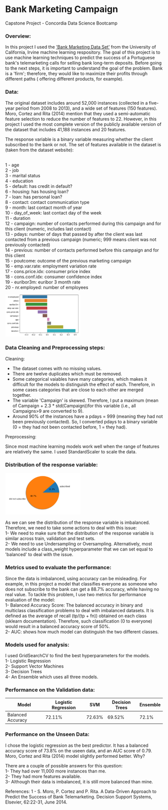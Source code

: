 # Bank Marketing Campaign

Capstone Project - Concordia Data Science Bootcamp

### Overview:

In this project I used the ['Bank Marketing Data Set'](https://archive.ics.uci.edu/ml/datasets/Bank+Marketing) from the University of California, Irvine machine learning respository. The goal of this project is to use machine learning techniques to predict the success of a Portuguese bank's telemarketing calls for selling bank long-term deposits. Before going to the next steps, it is important to understand the goal of the problem. Bank is a 'firm'; therefore, they would like to maximize their profits through different paths ( offering different products, for example).

### Data:

The original dataset includes around 52,000 instances (collected in a five-year period from 2008 to 2013), and a wide set of features (150 features). Moro, Cortez and Rita (2014) mention that they used a semi-automatic feature selection to reduce the number of features to 22. However, in this project I used the most complete version of the publicly available version of the dataset that includes 41,188 instances and 20 features.

The response variable is a binary variable measuring whether the client subscribed to the bank or not. The set of features available in the dataset is (taken from the dataset website):

<br>1 - age 
<br>2 - job 
<br>3 - marital status
<br>4 - education 
<br>5 - default: has credit in default? 
<br>6 - housing: has housing loan? 
<br>7 - loan: has personal loan? 
<br>8 - contact: contact communication type 
<br>9 - month: last contact month of year 
<br>10 - day_of_week: last contact day of the week 
<br>11 - duration
<br>12 - campaign: number of contacts performed during this campaign and for this client (numeric, includes last contact)
<br>13 - pdays: number of days that passed by after the client was last contacted from a previous campaign (numeric; 999 means client was not previously contacted)
<br>14 - previous: number of contacts performed before this campaign and for this client
<br>15 - poutcome: outcome of the previous marketing campaign 
<br>16 - emp.var.rate: employment variation rate
<br>17 - cons.price.idx: consumer price index 
<br>18 - cons.conf.idx: consumer confidence index 
<br>19 - euribor3m: euribor 3 month rate 
<br>20 - nr.employed: number of employees

<img src="./assets/corr.png" style="max-width: 240px"/>

### Data Cleaning and Preprocessing steps:

Cleaning:

- The dataset comes with no missing values. 
- There are twelve duplicates which must be removed. 
- Some categorical vaiables have many categories, which makes it difficult for the models to distinguish the effect of each. Therefore, in some cases categories that are close to each other are merged together. 
- The variable 'Campaign' is skewed. Therefore, I put a maximum (mean of Campaign + 2.3 * std(Campaign))for this variable (i.e., all Campaigns>9 are converted to 9).
- Around 90% of the instances have a pdays = 999 (meaning they had not been previously contacted). So, I converted pdays to a binary variable (0 = they had not been contacted before, 1 = they had).

Preprocessing: 

Since most machine learning models work well when the range of features are relatively the same. I used StandardScaler to scale the data.

### Distribution of the response variable:

<img src="assets/distribution_y.png" style="max-width: 240px"/>

As we can see the distribution of the response variable is imbalanced. Therefore, we need to take some actions to deal with this issue:
<br>1- We need to make sure that the distribution of the response variable is similar across train, validation and test sets.
<br>2- We need to use Undersampling or Oversampling. Alternatively, most models include a class_weight hyperparameter that we can set equal to 'balanced' to deal with the issue.

### Metrics used to evaluate the performance:

Since the data is imbalanced, using accuracy can be misleading. For example, in this project a model that classifies everyone as someone who does not subscribe to the bank can get a 88.7% accuracy, while having no real value.
To tackle this problem, I use two metrics for performance evaluation of the model:
<br>1- Balanced Accuracy Score: The balanced accuracy in binary and multiclass classification problems to deal with imbalanced datasets. It is defined as the average of recall (tp/(tp + fn)) obtained on each class (sklearn documentation). Therefore, such classification (0 to everyone) would result in a balanced accuracy score of 50%.
<br>2- AUC: shows how much model can distinguish the two different classes.

### Models used for analysis:
I used GridSearchCV to find the best hyperparameters for the models.
<br>1- Logistic Regression
<br>2- Support Vector Machines
<br>3- Decision Trees
<br>4- An Ensemble which uses all three models. 

### Performance on the Validation data:
Model | Logistic Regression | SVM | Decision Trees | Ensemble 
--- | --- | --- | --- |--- 
Balanced Accuracy | 72.11% | 72.63% | 69.52% | 72.1%


### Performance on the Unseen Data:
I chose the logistic regression as the best predictor. It has a balanced accuracy score of 73.8% on the useen data, and an AUC score of 0.79. 
Moro, Cortez and Rita (2014) model slightly performed better. Why?

There are a couple of possible answers for this question:
<br>1- They had over 11,000 more instances than me.
<br>2- They had more features available.
<br>3- Although their data is imbalanced, it is still more balanced than mine.


References:
1 - S. Moro, P. Cortez and P. Rita. A Data-Driven Approach to Predict the Success of Bank Telemarketing. Decision Support Systems, Elsevier, 62:22-31, June 2014.






